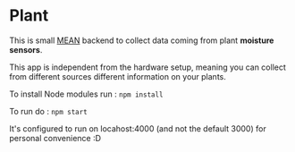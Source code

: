 # Plant

This is small [MEAN](http://meanjs.org/) backend to collect data coming from plant **moisture sensors**.

This app is independent from the hardware setup, meaning you can collect from different sources different information on your plants.

To install Node modules run : 
`npm install` 

To run do :
`npm start`

It's configured to run on locahost:4000 (and not the default 3000) for personal convenience :D
